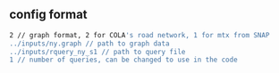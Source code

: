 config format
--------------
```sh
2 // graph format, 2 for COLA's road network, 1 for mtx from SNAP
../inputs/ny.graph // path to graph data
../inputs/rquery_ny_s1 // path to query file
1 // number of queries, can be changed to use in the code
```
